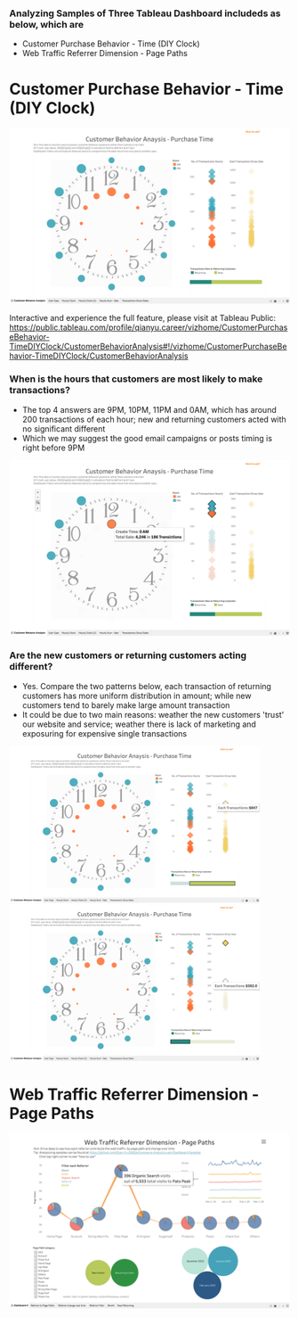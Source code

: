 ### Analyzing Samples of Three Tableau Dashboard includeds as below, which are 
- Customer Purchase Behavior - Time (DIY Clock)
- Web Traffic Referrer Dimension - Page Paths

# Customer Purchase Behavior - Time (DIY Clock)
![](Sample%20Pictures%20for%20DIY%20Clock%20Dashboard/DIY%20Clock%20-%20Screenshot%20.png)

Interactive and experience the full feature, please visit at Tableau Public: https://public.tableau.com/profile/qianyu.career/vizhome/CustomerPurchaseBehavior-TimeDIYClock/CustomerBehaviorAnalysis#!/vizhome/CustomerPurchaseBehavior-TimeDIYClock/CustomerBehaviorAnalysis


### When is the hours that customers are most likely to make transactions?
- The top 4 answers are 9PM, 10PM, 11PM and 0AM, which has around 200 transactions of each hour; new and returning customers acted with no significant different
- Which we may suggest  the good email campaigns or posts timing is right before 9PM

<img src="Sample%20Pictures%20for%20DIY%20Clock%20Dashboard/DIY%20Clock%20-%20Most%20No.of%20Transactions%20made%20%20.png" width="700" >

### Are the new customers or returning customers acting different?
- Yes. Compare the two patterns below, each transaction of returning customers has more uniform distribution in amount; while new customers tend to barely make large amount transaction 
- It could be due to two main reasons: weather the new customers 'trust' our website and service; weather there is lack of marketing and exposuring for expensive single transactions 

<img src="Sample%20Pictures%20for%20DIY%20Clock%20Dashboard/DIY%20Clock%20-%20Big%20Amount%20-%20New%20Customers%20Pattern.png" width="450" ><img src="Sample%20Pictures%20for%20DIY%20Clock%20Dashboard/DIY%20Clock%20-%20Big%20Amount%20-%20Returning%20Customers%20Pattern.png" width="450" >

# Web Traffic Referrer Dimension - Page Paths
![](Sample%20Pictures%20for%20Referrer%20and%20Page%20Paths%20/Referrer%20-%20Screenshot.png)
